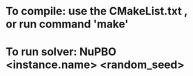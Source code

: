 # To compile: use the CMakeList.txt , or run command 'make'
# To run solver: NuPBO <instance.name> <random_seed>
